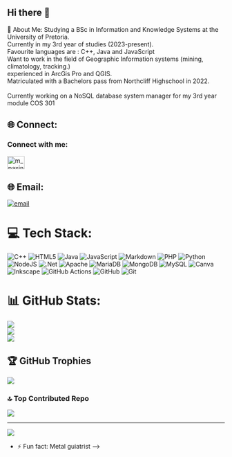 ## Hi there 👋

 💫 About Me:
Studying a BSc in Information and Knowledge Systems at the University of Pretoria.<br>Currently in my 3rd year of studies (2023-present).<br>Favourite languages are : C++, Java and JavaScript<br>Want to work in the field of Geographic Information systems (mining, climatology, tracking.)<br>experienced in ArcGis Pro and QGIS.<br>Matriculated with a Bachelors pass from Northcliff Highschool in 2022.<br><br>Currently working on a NoSQL database system manager for my 3rd year module COS 301

## 🌐 Connect:
<h3 align="left">Connect with me:</h3>
<p align="left">
<a href="https://instagram.com/m_paxini" target="blank"><img align="center" src="https://raw.githubusercontent.com/rahuldkjain/github-profile-readme-generator/master/src/images/icons/Social/instagram.svg" alt="m_paxini" height="30" width="40" /></a>
</p>

## 🌐 Email:
[![email](https://img.shields.io/badge/Email-D14836?logo=gmail&logoColor=white)](mailto:marcopaxman@gmail.com) 

# 💻 Tech Stack:
![C++](https://img.shields.io/badge/c++-%2300599C.svg?style=for-the-badge&logo=c%2B%2B&logoColor=white) ![HTML5](https://img.shields.io/badge/html5-%23E34F26.svg?style=for-the-badge&logo=html5&logoColor=white) ![Java](https://img.shields.io/badge/java-%23ED8B00.svg?style=for-the-badge&logo=openjdk&logoColor=white) ![JavaScript](https://img.shields.io/badge/javascript-%23323330.svg?style=for-the-badge&logo=javascript&logoColor=%23F7DF1E) ![Markdown](https://img.shields.io/badge/markdown-%23000000.svg?style=for-the-badge&logo=markdown&logoColor=white) ![PHP](https://img.shields.io/badge/php-%23777BB4.svg?style=for-the-badge&logo=php&logoColor=white) ![Python](https://img.shields.io/badge/python-3670A0?style=for-the-badge&logo=python&logoColor=ffdd54) ![NodeJS](https://img.shields.io/badge/node.js-6DA55F?style=for-the-badge&logo=node.js&logoColor=white) ![.Net](https://img.shields.io/badge/.NET-5C2D91?style=for-the-badge&logo=.net&logoColor=white) ![Apache](https://img.shields.io/badge/apache-%23D42029.svg?style=for-the-badge&logo=apache&logoColor=white) ![MariaDB](https://img.shields.io/badge/MariaDB-003545?style=for-the-badge&logo=mariadb&logoColor=white) ![MongoDB](https://img.shields.io/badge/MongoDB-%234ea94b.svg?style=for-the-badge&logo=mongodb&logoColor=white) ![MySQL](https://img.shields.io/badge/mysql-4479A1.svg?style=for-the-badge&logo=mysql&logoColor=white) ![Canva](https://img.shields.io/badge/Canva-%2300C4CC.svg?style=for-the-badge&logo=Canva&logoColor=white) ![Inkscape](https://img.shields.io/badge/Inkscape-e0e0e0?style=for-the-badge&logo=inkscape&logoColor=080A13) ![GitHub Actions](https://img.shields.io/badge/github%20actions-%232671E5.svg?style=for-the-badge&logo=githubactions&logoColor=white) ![GitHub](https://img.shields.io/badge/github-%23121011.svg?style=for-the-badge&logo=github&logoColor=white) ![Git](https://img.shields.io/badge/git-%23F05033.svg?style=for-the-badge&logo=git&logoColor=white)
# 📊 GitHub Stats:
![](https://github-readme-stats.vercel.app/api?username=marcopaxman&theme=dracula&hide_border=false&include_all_commits=true&count_private=true)<br/>
![](https://nirzak-streak-stats.vercel.app/?user=marcopaxman&theme=dracula&hide_border=false)<br/>
![](https://github-readme-stats.vercel.app/api/top-langs/?username=marcopaxman&theme=dracula&hide_border=false&include_all_commits=true&count_private=true&layout=compact)

## 🏆 GitHub Trophies
![](https://github-profile-trophy.vercel.app/?username=marcopaxman&theme=dracula&no-frame=false&no-bg=true&margin-w=4)

### 🔝 Top Contributed Repo
![](https://github-contributor-stats.vercel.app/api?username=marcopaxman&limit=5&theme=dracula&combine_all_yearly_contributions=true)

---
[![](https://visitcount.itsvg.in/api?id=marcopaxman&icon=0&color=0)](https://visitcount.itsvg.in)

<!-- Proudly created with GPRM ( https://gprm.itsvg.in ) -->
- ⚡ Fun fact: Metal guiatrist
-->
